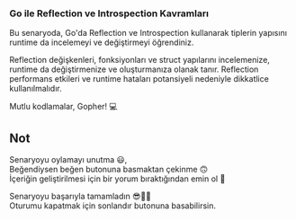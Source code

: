 ### Go ile Reflection ve Introspection Kavramları

Bu senaryoda, Go'da Reflection ve Introspection kullanarak tiplerin yapısını runtime da incelemeyi ve değiştirmeyi öğrendiniz.

Reflection değişkenleri, fonksiyonları ve struct yapılarını incelemenize, runtime da değiştirmenize ve oluşturmanıza olanak tanır. Reflection performans etkileri ve runtime hataları potansiyeli nedeniyle dikkatlice kullanılmalıdır.

Mutlu kodlamalar, Gopher!  💻 

## Not
Senaryoyu oylamayı unutma 😃, <br />
Beğendiysen beğen butonuna basmaktan çekinme 🙃<br />
İçeriğin geliştirilmesi için bir yorum bıraktığından emin ol 🙏<br />

Senaryoyu başarıyla tamamladın 😎👏🏻<br />
Oturumu kapatmak için sonlandır butonuna basabilirsin.
